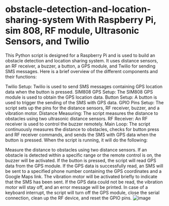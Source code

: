# obstacle-detection-and-location-sharing-system With Raspberry Pi, sim 808, RF module, Ultrasonic Sensors, and Twilio
This Python script is designed for a Raspberry Pi and is used to build an obstacle detection and location sharing system. It uses distance sensors, an RF receiver, a buzzer, a button, a GPS module, and Twilio for sending SMS messages. Here is a brief overview of the different components and their functions:

Twilio Setup: Twilio is used to send SMS messages containing GPS location data when the button is pressed.
SIM808 GPS Setup: The SIM808 GPS module is used to obtain the GPS location data.
Button Setup: A button is used to trigger the sending of the SMS with GPS data.
GPIO Pins Setup: The script sets up the pins for the distance sensors, RF receiver, buzzer, and a vibration motor.
Distance Measuring: The script measures the distance to obstacles using two ultrasonic distance sensors.
RF Receiver: An RF receiver is used to control the buzzer remotely.
Main Loop: The script continuously measures the distance to obstacles, checks for button press and RF receiver commands, and sends the SMS with GPS data when the button is pressed.
When the script is running, it will do the following:

Measure the distance to obstacles using two distance sensors.
If an obstacle is detected within a specific range or the remote control is on, the buzzer will be activated.
If the button is pressed, the script will read GPS data from the GPS module.
If the GPS data is successfully read, an SMS will be sent to a specified phone number containing the GPS coordinates and a Google Maps link. The vibration motor will be activated briefly to indicate that the SMS has been sent.
If the GPS data could not be read, the vibration motor will stay off, and an error message will be printed.
In case of a keyboard interrupt, the script will turn off the GPS module, close the serial connection, clean up the RF device, and reset the GPIO pins.
![image](https://user-images.githubusercontent.com/66757712/232483658-f8e64e47-d94d-4ebe-93ba-996bb579faf4.png)
